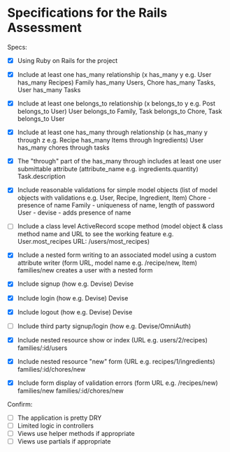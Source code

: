 # Specifications for the Rails Assessment

Specs:
- [x] Using Ruby on Rails for the project
- [x] Include at least one has_many relationship (x has_many y e.g. User has_many Recipes)
  Family has_many Users, Chore has_many Tasks, User has_many Tasks
- [x] Include at least one belongs_to relationship (x belongs_to y e.g. Post belongs_to User)
  User belongs_to Family, Task belongs_to Chore, Task belongs_to User
- [x] Include at least one has_many through relationship (x has_many y through z e.g. Recipe has_many Items through Ingredients)
  User has_many chores through tasks
- [x] The "through" part of the has_many through includes at least one user submittable attribute (attribute_name e.g. ingredients.quantity)
  Task.description
- [x] Include reasonable validations for simple model objects (list of model objects with validations e.g. User, Recipe, Ingredient, Item)
  Chore - presence of name
  Family - uniqueness of name, length of password
  User - devise - adds presence of name
- [ ] Include a class level ActiveRecord scope method (model object & class method name and URL to see the working feature e.g. User.most_recipes URL: /users/most_recipes)
- [x] Include a nested form writing to an associated model using a custom attribute writer (form URL, model name e.g. /recipe/new, Item)
  families/new creates a user with a nested form
- [x] Include signup (how e.g. Devise)
  Devise
- [x] Include login (how e.g. Devise)
  Devise
- [x] Include logout (how e.g. Devise)
  Devise
- [ ] Include third party signup/login (how e.g. Devise/OmniAuth)

- [x] Include nested resource show or index (URL e.g. users/2/recipes)
  families/:id/users
- [x] Include nested resource "new" form (URL e.g. recipes/1/ingredients)
  families/:id/chores/new
- [x] Include form display of validation errors (form URL e.g. /recipes/new)
  families/new
  families/:id/chores/new

Confirm:
- [ ] The application is pretty DRY
- [ ] Limited logic in controllers
- [ ] Views use helper methods if appropriate
- [ ] Views use partials if appropriate
